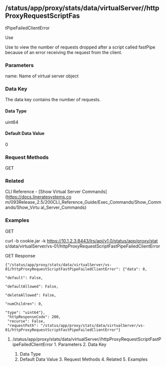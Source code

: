 ## /status/app/proxy/stats/data/virtualServer/<name>/httpProxyRequestScriptFas
tPipeFailedClientError

Use

Use to view the number of requests dropped after a script called fastPipe
because of an error receiving the request from the client.

### Parameters

name: Name of virtual server object

### Data Key

The data key contains the number of requests.

#### Data Type

uint64

#### Default Data Value

0

### Request Methods

GET

### Related

CLI Reference - [Show Virtual Server Commands](https://docs.lineratesystems.co
m/093Release_2.5/200CLI_Reference_Guide/Exec_Commands/Show_Commands/Show_Virtu
al_Server_Commands)

### Examples

GET

curl -b cookie.jar -k https://10.1.2.3:8443/lrs/api/v1.0/status/app/proxy/stat
s/data/virtualServer/vs-01/httpProxyRequestScriptFastPipeFailedClientError

GET Response

    
    {"/status/app/proxy/stats/data/virtualServer/vs-01/httpProxyRequestScriptFastPipeFailedClientError": {"data": 0,
                                                                                                           "default": False,
                                                                                                           "defaultAllowed": False,
                                                                                                           "deleteAllowed": False,
                                                                                                           "numChildren": 0,
                                                                                                           "type": "uint64"},
     "httpResponseCode": 200,
     "recurse": False,
     "requestPath": "/status/app/proxy/stats/data/virtualServer/vs-01/httpProxyRequestScriptFastPipeFailedClientError"}
    

  1. /status/app/proxy/stats/data/virtualServer/<name>/httpProxyRequestScriptFastPipeFailedClientError
    1. Parameters
    2. Data Key
      1. Data Type
      2. Default Data Value
    3. Request Methods
    4. Related
    5. Examples

